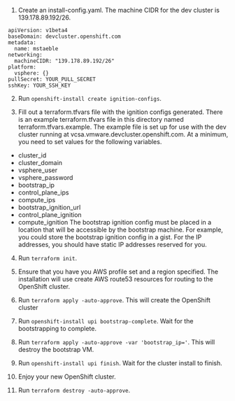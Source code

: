 1. Create an install-config.yaml.
The machine CIDR for the dev cluster is 139.178.89.192/26.

```
apiVersion: v1beta4
baseDomain: devcluster.openshift.com
metadata:
  name: mstaeble
networking:
  machineCIDR: "139.178.89.192/26"
platform:
  vsphere: {}
pullSecret: YOUR_PULL_SECRET
sshKey: YOUR_SSH_KEY
```

2. Run `openshift-install create ignition-configs`.

3. Fill out a terraform.tfvars file with the ignition configs generated.
There is an example terraform.tfvars file in this directory named terraform.tfvars.example. The example file is set up for use with the dev cluster running at vcsa.vmware.devcluster.openshift.com. At a minimum, you need to set values for the following variables.
* cluster_id
* cluster_domain
* vsphere_user
* vsphere_password
* bootstrap_ip
* control_plane_ips
* compute_ips
* bootstrap_ignition_url
* control_plane_ignition
* compute_ignition
The bootstrap ignition config must be placed in a location that will be accessible by the bootstrap machine. For example, you could store the bootstrap ignition config in a gist.
For the IP addresses, you should have static IP addresses reserved for you.

4. Run `terraform init`.

5. Ensure that you have you AWS profile set and a region specified. The installation will use create AWS route53 resources for routing to the OpenShift cluster.

6. Run `terraform apply -auto-approve`.
This will create the OpenShift cluster

7. Run `openshift-install upi bootstrap-complete`. Wait for the bootstrapping to complete.

8. Run `terraform apply -auto-approve -var 'bootstrap_ip='`.
This will destroy the bootstrap VM.

9. Run `openshift-install upi finish`. Wait for the cluster install to finish.

10. Enjoy your new OpenShift cluster.

13. Run `terraform destroy -auto-approve`.
